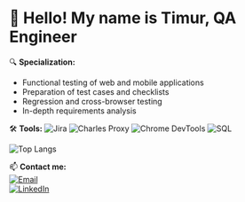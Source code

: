 # 👋 Hello! My name is Timur, QA Engineer

🔍 **Specialization:**  
- Functional testing of web and mobile applications  
- Preparation of test cases and checklists  
- Regression and cross-browser testing
- In-depth requirements analysis

🛠 **Tools:**
![Jira](https://img.shields.io/badge/-Jira-0052CC?logo=jira)
![Charles Proxy](https://img.shields.io/badge/-Charles_Proxy-6C814B)
![Chrome DevTools](https://img.shields.io/badge/-DevTools-4285F4?logo=googlechrome)
![SQL](https://img.shields.io/badge/-SQL-4479A1?logo=mysql)

![Top Langs](https://github-readme-stats.vercel.app/api/top-langs/?username=marsianen30&size_weight=0.5&count_weight=0.5)


📫 **Contact me:**  
[![Email](https://img.shields.io/badge/-Email-D14836?logo=gmail)](mailto:timur-38mars@yandex.ru)  
[![LinkedIn](https://img.shields.io/badge/-LinkedIn-0A66C2?logo=linkedin)](https://www.linkedin.com/in/timur-vildanov-183b88283/)
